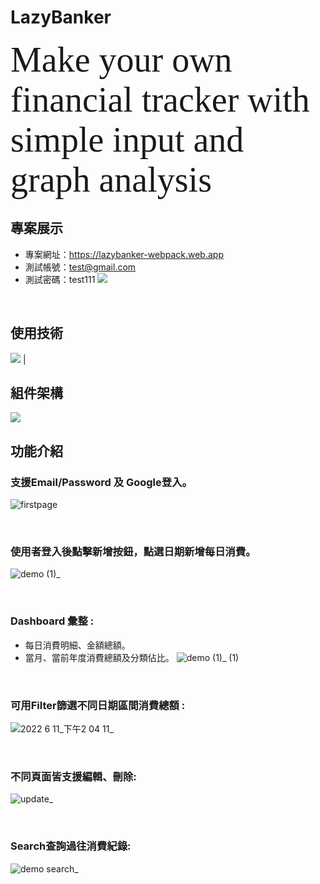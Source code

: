 # LazyBanker
<span style="font-family:Papyrus; font-size:4em;">Make your own financial tracker with simple input and graph analysis</span>
<br/>

## 專案展示
- 專案網址：https://lazybanker-webpack.web.app
- 測試帳號：test@gmail.com
- 測試密碼：test111
![](https://i.imgur.com/JDqOzik.png)
<br/>

## 使用技術
![](https://i.imgur.com/BSrPsTc.png)                                                                                                                         |
<br/>

## 組件架構
![](https://i.imgur.com/D2lFEOz.png)
<br/>

## 功能介紹

### 支援Email/Password 及 Google登入。
![firstpage](https://user-images.githubusercontent.com/94062367/173176235-4c9603e6-7835-4462-ac85-4af3ac82b8a1.png)

<br/>

### 使用者登入後點擊新增按鈕，點選日期新增每日消費。
![demo (1)_](https://user-images.githubusercontent.com/94062367/173174992-2f86b248-d303-4488-89f2-b891c9f1e9c0.gif)

<br/>

### Dashboard 彙整 : 
  * 每日消費明細、金額總額。
  * 當月、當前年度消費總額及分類佔比。
![demo (1)_ (1)](https://user-images.githubusercontent.com/94062367/173175131-3da44568-0429-445b-a1b3-22e888e24748.gif)

<br/>

### 可用Filter篩選不同日期區間消費總額 :
![2022 6 11_下午2 04 11_](https://user-images.githubusercontent.com/94062367/173175967-dad87d46-84b8-4e92-b458-af7dbf78c7d5.gif)

<br/>

### 不同頁面皆支援編輯、刪除:
![update_](https://user-images.githubusercontent.com/94062367/173175802-4f60655a-f618-4558-a2bb-11549b2d7b4c.gif)

<br/>

### Search查詢過往消費紀錄:
![demo search_](https://user-images.githubusercontent.com/94062367/174228811-9c3dbbbb-a5fe-4866-9c09-58019b8dc931.gif)




<br/>

